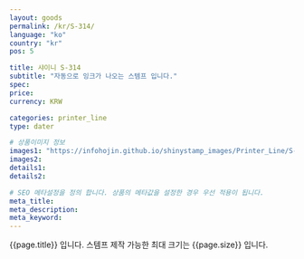 ```yaml
---
layout: goods
permalink: /kr/S-314/
language: "ko"
country: "kr"
pos: 5

title: 샤이니 S-314
subtitle: "자동으로 잉크가 나오는 스템프 입니다."
spec: 
price: 
currency: KRW

categories: printer_line
type: dater

# 상품이미지 정보
images1: "https://infohojin.github.io/shinystamp_images/Printer_Line/S-314/S-314_1.jpg"
images2:
details1:
details2:    

# SEO 메타설정을 정의 합니다. 상품의 메타값을 설정한 경우 우선 적용이 됩니다.
meta_title: 
meta_description:
meta_keyword:
---
```


{{page.title}} 입니다. 스템프 제작 가능한 최대 크기는 {{page.size}} 입니다.